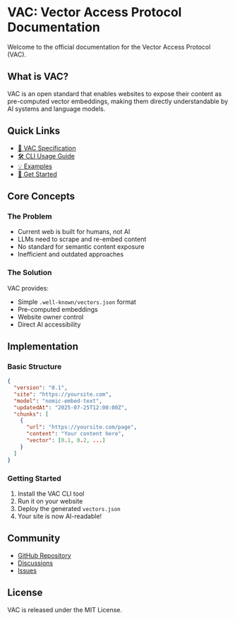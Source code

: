 # VAC: Vector Access Protocol Documentation

Welcome to the official documentation for the Vector Access Protocol (VAC).

## What is VAC?

VAC is an open standard that enables websites to expose their content as pre-computed vector embeddings, making them directly understandable by AI systems and language models.

## Quick Links

- [📖 VAC Specification](../vac-spec.md)
- [🛠️ CLI Usage Guide](usage.md)
- [💡 Examples](../examples/)
- [🚀 Get Started](../README.md#installation)

## Core Concepts

### The Problem

- Current web is built for humans, not AI
- LLMs need to scrape and re-embed content
- No standard for semantic content exposure
- Inefficient and outdated approaches

### The Solution

VAC provides:
- Simple `.well-known/vectors.json` format
- Pre-computed embeddings
- Website owner control
- Direct AI accessibility

## Implementation

### Basic Structure

```json
{
  "version": "0.1",
  "site": "https://yoursite.com",
  "model": "nomic-embed-text",
  "updatedAt": "2025-07-25T12:00:00Z",
  "chunks": [
    {
      "url": "https://yoursite.com/page",
      "content": "Your content here",
      "vector": [0.1, 0.2, ...]
    }
  ]
}
```

### Getting Started

1. Install the VAC CLI tool
2. Run it on your website
3. Deploy the generated `vectors.json`
4. Your site is now AI-readable!

## Community

- [GitHub Repository](https://github.com/giusmarci/vac-vector-access-protocol)
- [Discussions](https://github.com/giusmarci/vac-vector-access-protocol/discussions)
- [Issues](https://github.com/giusmarci/vac-vector-access-protocol/issues)

## License

VAC is released under the MIT License.